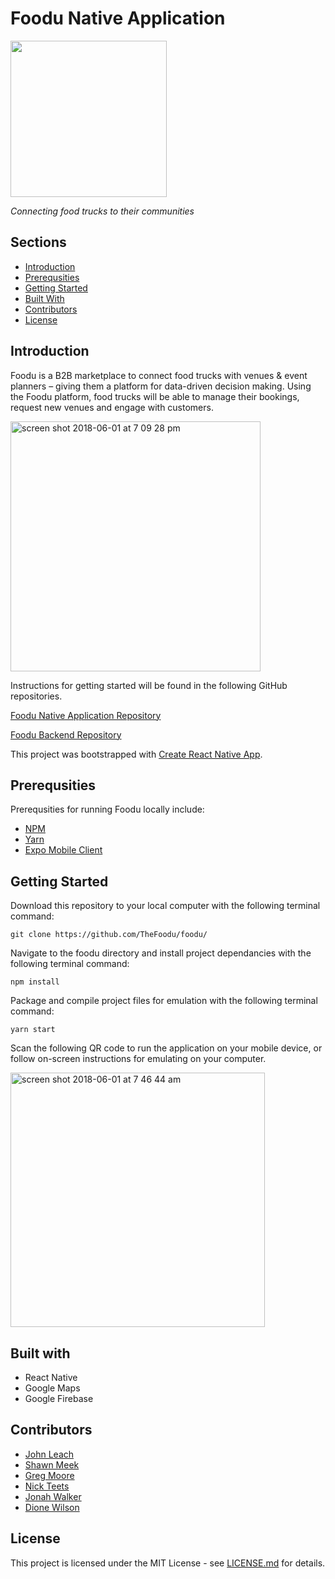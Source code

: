 # Foodu Native Application

<image src="https://user-images.githubusercontent.com/26471447/40822391-254a09b4-6529-11e8-9648-9e910bc658b3.png" width="250" />

_Connecting food trucks to their communities_

## Sections

* [Introduction](#introduction)
* [Prerequsities](#Prerequsities)
* [Getting Started](#getting-started)
* [Built With](#built-with)
* [Contributors](#contributors)
* [License](#license)

## Introduction

Foodu is a B2B marketplace to connect food trucks with venues & event planners – giving them a platform for data-driven decision making. Using the Foodu platform, food trucks will be able to manage their bookings, request new venues and engage with customers.

<img width="400" alt="screen shot 2018-06-01 at 7 09 28 pm" src="https://user-images.githubusercontent.com/26471447/40868891-5ccf947a-65cf-11e8-9864-ca6b2cb07ba9.png">

Instructions for getting started will be found in the following GitHub repositories.

[Foodu Native Application Repository](https://github.com/TheFoodu/foodu)

[Foodu Backend Repository](https://github.com/TheFoodu/foodu-be)

This project was bootstrapped with [Create React Native App](https://github.com/react-community/create-react-native-app).

## Prerequsities

Prerequsities for running Foodu locally include:

* [NPM](https://www.npmjs.com/)
* [Yarn](https://yarnpkg.com/)
* [Expo Mobile Client](https://docs.expo.io/versions/latest/introduction/installation.html)

## Getting Started

Download this repository to your local computer with the following terminal command:

```
git clone https://github.com/TheFoodu/foodu/
```

Navigate to the foodu directory and install project dependancies with the following terminal command:

```
npm install
```

Package and compile project files for emulation with the following terminal command:

```
yarn start
```

Scan the following QR code to run the application on your mobile device, or follow on-screen instructions for emulating on your computer.

<img width="407" alt="screen shot 2018-06-01 at 7 46 44 am" src="https://user-images.githubusercontent.com/26471447/40844006-0494c35c-6570-11e8-8946-c30c1bd646b3.png">

## Built with

* React Native
* Google Maps
* Google Firebase

## Contributors

* [John Leach](https://github.com/johnredcouch)
* [Shawn Meek](https://github.com/iamshawnmeek)
* [Greg Moore](https://github.com/gmoore-erg)
* [Nick Teets](https://github.com/nicktu12)
* [Jonah Walker](https://github.com/SupposedlySam)
* [Dione Wilson](https://github.com/dionew1)

## License

This project is licensed under the MIT License - see [LICENSE.md](LICENSE.md) for details.
